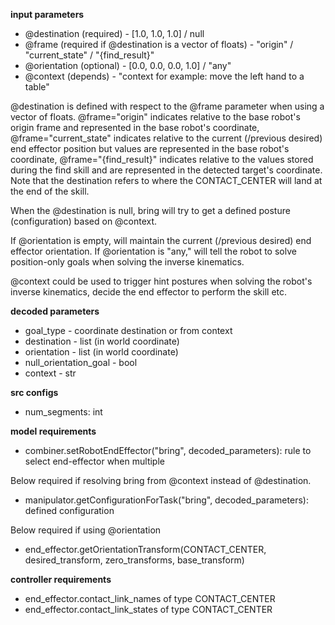 **input parameters**

- @destination (required) - [1.0, 1.0, 1.0] / null
- @frame (required if @destination is a vector of floats) - "origin" / "current_state" / "{find_result}"
- @orientation (optional) - [0.0, 0.0, 0.0, 1.0] / "any"
- @context (depends) - "context for example: move the left hand to a table"

@destination is defined with respect to the @frame parameter when using a vector of floats.
@frame="origin" indicates relative to the base robot's origin frame and represented in the base robot's coordinate,
@frame="current_state" indicates relative to the current (/previous desired) end effector position but values are represented in the base robot's coordinate,
@frame="{find_result}" indicates relative to the values stored during the find skill and are represented in the detected target's coordinate.
Note that the destination refers to where the CONTACT_CENTER will land at the end of the skill.

When the @destination is null, bring will try to get a defined posture (configuration) based on @context.

If @orientation is empty, will maintain the current (/previous desired) end effector orientation.
If @orientation is "any," will tell the robot to solve position-only goals when solving the inverse kinematics.

@context could be used to trigger hint postures when solving the robot's inverse kinematics, decide the end effector to perform the skill etc.

**decoded parameters**

- goal_type - coordinate destination or from context
- destination - list (in world coordinate)
- orientation - list (in world coordinate)
- null_orientation_goal - bool
- context - str

**src configs**

- num_segments: int

**model requirements**

- combiner.setRobotEndEffector("bring", decoded_parameters): rule to select end-effector when multiple

Below required if resolving bring from @context instead of @destination.
- manipulator.getConfigurationForTask("bring", decoded_parameters): defined configuration

Below required if using @orientation
- end_effector.getOrientationTransform(CONTACT_CENTER, desired_transform, zero_transforms, base_transform)

**controller requirements**

- end_effector.contact_link_names of type CONTACT_CENTER
- end_effector.contact_link_states of type CONTACT_CENTER
